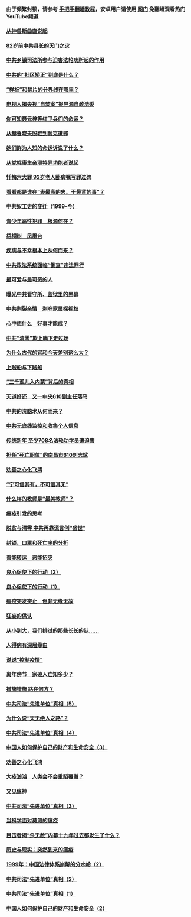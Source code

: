 #### 由于频繁封锁，请参考 [手把手翻墙教程](https://github.com/gfw-breaker/guides/wiki/)，安卓用户请使用 [网门](https://github.com/gfw-breaker/nogfw/blob/master/dl.md?t=04130601) 免翻墙观看热门YouTube频道 

#### [从神兽断曲直说起](../pages/19/423201.md?t=04130601) 

#### [82岁前中共县长的灭门之灾](../pages/19/423055.md?t=04130601) 

#### [中共乡镇司法所参与迫害法轮功所起的作用](../pages/19/423064.md?t=04130601) 

#### [中共的“社区矫正”到底是什么？](../pages/19/422870.md?t=04130601) 

#### [“样板”和禁片的分界线在哪里？](../pages/19/422704.md?t=04130601) 

#### [电视人揭央视“自焚案”报导源自政法委](../pages/19/422770.md?t=04130601) 

#### [你可知聂元梓等红卫兵们的命运？](../pages/19/422848.md?t=04130601) 

#### [从赫鲁晓夫脱鞋到耐克遭邪](../pages/19/422826.md?t=04130601) 

#### [她们鲜为人知的命运诉说了什么？](../pages/19/422754.md?t=04130601) 

#### [从党棍康生亲测特异功能者说起](../pages/19/422657.md?t=04130601) 

#### [忏悔六大罪 92岁老人卧病嘱写罪过碑](../pages/19/422750.md?t=04130601) 

#### [看看都是谁在“表最高的忠、干最背的事”？](../pages/19/422703.md?t=04130601) 

#### [中共奴工史的变迁（1999-今）](../pages/19/422656.md?t=04130601) 

#### [青少年恶性犯罪　根源何在？](../pages/19/422449.md?t=04130601) 

#### [梧桐树　凤凰台](../pages/19/422442.md?t=04130601) 

#### [疾病与不幸根本上从何而来？](../pages/19/422438.md?t=04130601) 

#### [中共政法系统面临“倒查”违法罪行](../pages/19/422497.md?t=04130601) 

#### [最可爱与最可恶的人](../pages/19/422448.md?t=04130601) 

#### [曝光中共看守所、监狱里的黑幕](../pages/19/422390.md?t=04130601) 

#### [中共割裂亲情　剥夺家属探视权](../pages/19/422364.md?t=04130601) 

#### [心中想什么　好事才能成？](../pages/19/422318.md?t=04130601) 

#### [中共“清零”欺上瞒下走过场](../pages/19/422306.md?t=04130601) 

#### [为什么古代的官和今天差别这么大？](../pages/19/422228.md?t=04130601) 

#### [上贼船与下贼船](../pages/19/422276.md?t=04130601) 

#### [“三千孤儿入内蒙”背后的真相](../pages/19/422229.md?t=04130601) 

#### [天道好还　又一中央610副主任落马](../pages/19/422155.md?t=04130601) 

#### [中共的洗脑术从何而来？](../pages/19/422154.md?t=04130601) 

#### [中共无底线监控和收集个人信息](../pages/19/422039.md?t=04130601) 

#### [传统新年 至少708名法轮功学员遭迫害](../pages/19/421946.md?t=04130601) 

#### [担任“死亡职位”的南昌市610刘志斌](../pages/19/421957.md?t=04130601) 

#### [劝善之心化飞鸿](../pages/19/421164.md?t=04130601) 

#### [“宁可信其有，不可信其无”](../pages/19/421691.md?t=04130601) 

#### [什么样的教师是“最美教师”？](../pages/19/421755.md?t=04130601) 

#### [瘟疫引发的思考](../pages/19/421594.md?t=04130601) 

#### [脱贫与清零 中共再靠谎言创“盛世”](../pages/19/421590.md?t=04130601) 

#### [封锁、口罩和死亡率的分析](../pages/19/421495.md?t=04130601) 

#### [善能转运　恶能招灾](../pages/19/421334.md?t=04130601) 

#### [良心促使下的行动（2）](../pages/19/421361.md?t=04130601) 

#### [良心促使下的行动（1）](../pages/19/421302.md?t=04130601) 

#### [瘟疫突发突止　但非无缘无故](../pages/19/421281.md?t=04130601) 

#### [狂妄的供认](../pages/19/421199.md?t=04130601) 

#### [从小到大，我们排过的那些长长的队……](../pages/19/421243.md?t=04130601) 

#### [人得病有深层缘由](../pages/19/420864.md?t=04130601) 

#### [说说“控制疫情”](../pages/19/420831.md?t=04130601) 

#### [离年傍节　家破人亡知多少？](../pages/19/420563.md?t=04130601) 

#### [措施错施  路在何方？](../pages/19/420076.md?t=04130601) 

#### [中共司法“先进单位”真相（5）](../pages/19/419453.md?t=04130601) 

#### [为什么说“天无绝人之路”？](../pages/19/419618.md?t=04130601) 

#### [中共司法“先进单位”真相（4）](../pages/19/419452.md?t=04130601) 

#### [中国人如何保护自己的财产和生命安全（3）](../pages/19/419405.md?t=04130601) 

#### [劝善之心化飞鸿](../pages/19/418758.md?t=04130601) 

#### [大疫汹汹　人类会不会重蹈覆辙？](../pages/19/419691.md?t=04130601) 

#### [又见瘟神](../pages/19/419225.md?t=04130601) 

#### [中共司法“先进单位”真相（3）](../pages/19/419451.md?t=04130601) 

#### [当科学面对莫测的瘟疫](../pages/19/419625.md?t=04130601) 

#### [目击者揭“杀无赦”内幕十九年过去都发生了什么？](../pages/19/419617.md?t=04130601) 

#### [历史与现实：突然到来的瘟疫](../pages/19/419619.md?t=04130601) 

#### [1999年：中国法律体系崩解的分水岭（2）](../pages/19/419455.md?t=04130601) 

#### [中共司法“先进单位”真相（2）](../pages/19/419450.md?t=04130601) 

#### [中共司法“先进单位”真相（1）](../pages/19/419449.md?t=04130601) 

#### [中国人如何保护自己的财产和生命安全（2）](../pages/19/419404.md?t=04130601) 

